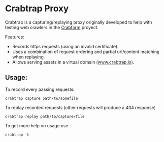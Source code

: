 # Crabtrap Proxy

Crabtrap is a capturing/replaying proxy originally developed to help with testing web crawlers in the [Crabfarm](www.crabfarm.io) proyect.

Features:

* Records https requests (using an invalid certificate).
* Uses a combination of request ordering and partial url/content matching when replaying.
* Allows serving assets in a virtual domain (www.crabtrap.io).

## Usage:

To record every passing requests:

```
crabtrap capture path/to/somefile
```

To replay recorded requests (other requests will produce a 404 response)

```
crabtrap replay path/to/capture/file
```

To get more help on usage use

```
crabtrap -h
```